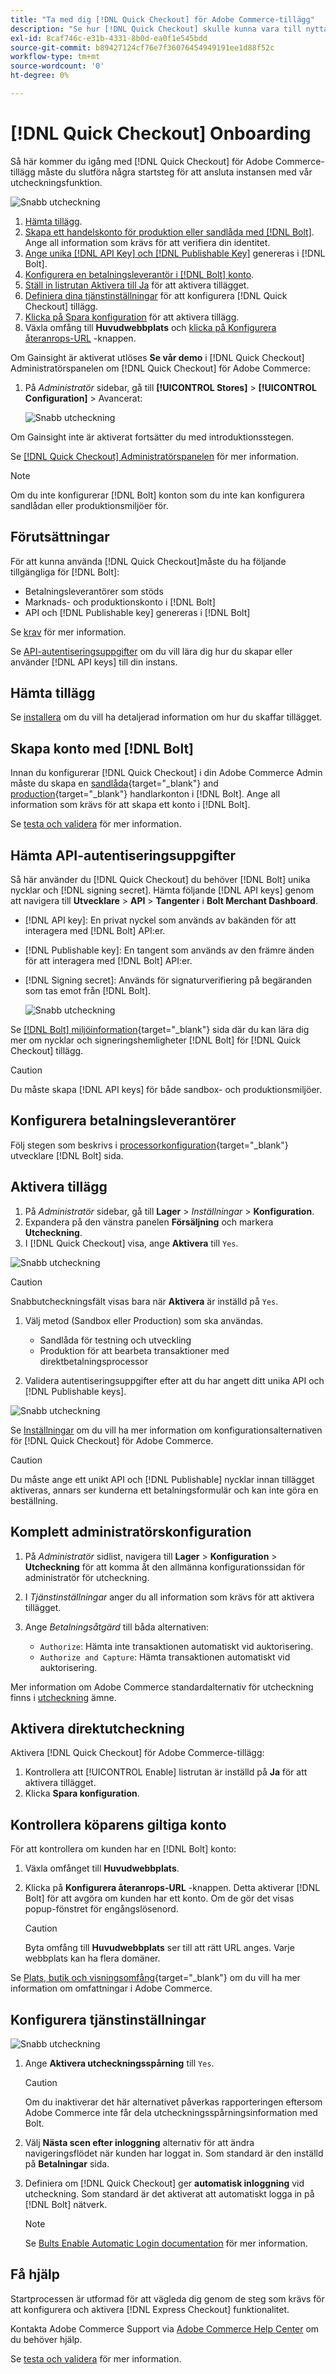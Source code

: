 ```yaml
---
title: "Ta med dig [!DNL Quick Checkout] för Adobe Commerce-tillägg"
description: "Se hur [!DNL Quick Checkout] skulle kunna vara till nytta för er Adobe Commerce-instans och för att komma igång med och konfigurera tillägget."
exl-id: 8caf746c-e31b-4331-8b0d-ea0f1e545bdd
source-git-commit: b89427124cf76e7f36076454949191ee1d88f52c
workflow-type: tm+mt
source-wordcount: '0'
ht-degree: 0%

---
```


# [!DNL Quick Checkout] Onboarding

Så här kommer du igång med [!DNL Quick Checkout] för Adobe Commerce-tillägg måste du slutföra några startsteg för att ansluta instansen med vår utcheckningsfunktion.

![Snabb utcheckning](assets/overview-admin-panel.png)

1. [Hämta tillägg](#get-extension).
1. [Skapa ett handelskonto för produktion eller sandlåda med [!DNL Bolt]](#create-account-with-bolt). Ange all information som krävs för att verifiera din identitet.
1. [Ange unika [!DNL API Key] och [!DNL Publishable Key]](#obtain-api-credentials) genereras i [!DNL Bolt].
1. [Konfigurera en betalningsleverantör i [!DNL Bolt] konto](#configure-payment-providers).
1. [Ställ in listrutan Aktivera till Ja](#enable-extension) för att aktivera tillägget.
1. [Definiera dina tjänstinställningar](#complete-admin-configuration) för att konfigurera [!DNL Quick Checkout] tillägg.
1. [Klicka på Spara konfiguration](#enable-live-quick-checkout) för att aktivera tillägg.
1. Växla omfång till **Huvudwebbplats** och [klicka på Konfigurera återanrops-URL](#check-shopper-valid-account) -knappen.

Om Gainsight är aktiverat utlöses **Se vår demo** i [!DNL Quick Checkout] Administratörspanelen om [!DNL Quick Checkout] för Adobe Commerce:

1. På _Administratör_ sidebar, gå till **[!UICONTROL Stores]** > **[!UICONTROL Configuration]** > Avancerat:

   ![Snabb utcheckning](assets/gainsight-admin.png)

Om Gainsight inte är aktiverat fortsätter du med introduktionsstegen.

Se [[!DNL Quick Checkout] Administratörspanelen](../quick-checkout/admin-panel.md) för mer information.

>[!NOTE]
>
> Om du inte konfigurerar [!DNL Bolt] konton som du inte kan konfigurera sandlådan eller produktionsmiljöer för.

## Förutsättningar

För att kunna använda [!DNL Quick Checkout]måste du ha följande tillgängliga för [!DNL Bolt]:

- Betalningsleverantörer som stöds
- Marknads- och produktionskonto i [!DNL Bolt]
- API och [!DNL Publishable key] genereras i [!DNL Bolt]

Se [krav](../quick-checkout/prerequisites.md) för mer information.

Se [API-autentiseringsuppgifter](#obtain-api-credentials) om du vill lära dig hur du skapar eller använder [!DNL API keys] till din instans.

## Hämta tillägg

Se [installera](../quick-checkout/install.md) om du vill ha detaljerad information om hur du skaffar tillägget.

## Skapa konto med [!DNL Bolt]

Innan du konfigurerar [!DNL Quick Checkout] i din Adobe Commerce Admin måste du skapa en [sandlåda](https://merchant-sandbox.bolt.com/register?platform=magento2){target="_blank"} and [production](https://merchant.bolt.com/register?platform=magento2){target="_blank"}  handlarkonton i [!DNL Bolt]. Ange all information som krävs för att skapa ett konto i [!DNL Bolt].

Se [testa och validera](../quick-checkout/testing.md) för mer information.

## Hämta API-autentiseringsuppgifter

Så här använder du [!DNL Quick Checkout] du behöver [!DNL Bolt] unika nycklar och [!DNL signing secret]. Hämta följande [!DNL API keys] genom att navigera till **Utvecklare** > **API** > **Tangenter** i **Bolt Merchant Dashboard**.

- [!DNL API key]: En privat nyckel som används av bakänden för att interagera med [!DNL Bolt] API:er.
- [!DNL Publishable key]: En tangent som används av den främre änden för att interagera med [!DNL Bolt] API:er.
- [!DNL Signing secret]: Används för signaturverifiering på begäranden som tas emot från [!DNL Bolt].

   ![Snabb utcheckning](assets/account-credentials.png)

Se [[!DNL Bolt] miljöinformation](https://help.bolt.com/developers/references/environment-details/#about-keys){target="_blank"} sida där du kan lära dig mer om nycklar och signeringshemligheter [!DNL Bolt] för [!DNL Quick Checkout] tillägg.

>[!CAUTION]
>
> Du måste skapa [!DNL API keys] för både sandbox- och produktionsmiljöer.

## Konfigurera betalningsleverantörer

Följ stegen som beskrivs i [processorkonfiguration](https://help.bolt.com/integrations/adobe-quick-checkout/set-up/){target="_blank"} utvecklare [!DNL Bolt] sida.

## Aktivera tillägg

1. På _Administratör_ sidebar, gå till **Lager** > _Inställningar_ > **Konfiguration**.
1. Expandera på den vänstra panelen **Försäljning** och markera **Utcheckning**.
1. I [!DNL Quick Checkout] visa, ange **Aktivera** till `Yes`.

![Snabb utcheckning](assets/quick-checkout-view-no-enable.png)

>[!CAUTION]
>
> Snabbutcheckningsfält visas bara när **Aktivera** är inställd på `Yes`.

1. Välj metod (Sandbox eller Production) som ska användas.

   - Sandlåda för testning och utveckling
   - Produktion för att bearbeta transaktioner med direktbetalningsprocessor

1. Validera autentiseringsuppgifter efter att du har angett ditt unika API och [!DNL Publishable keys].

![Snabb utcheckning](assets/quick-checkout-main-view.png)

Se [Inställningar](../quick-checkout/settings-quick-checkout.md) om du vill ha mer information om konfigurationsalternativen för [!DNL Quick Checkout] för Adobe Commerce.

>[!CAUTION]
>
> Du måste ange ett unikt API och [!DNL Publishable] nycklar innan tillägget aktiveras, annars ser kunderna ett betalningsformulär och kan inte göra en beställning.

## Komplett administratörskonfiguration

1. På _Administratör_ sidlist, navigera till **Lager** > **Konfiguration** > **Utcheckning** för att komma åt den allmänna konfigurationssidan för administratör för utcheckning.
1. I _Tjänstinställningar_ anger du all information som krävs för att aktivera tillägget.
1. Ange _Betalningsåtgärd_ till båda alternativen:

   - `Authorize`: Hämta inte transaktionen automatiskt vid auktorisering.
   - `Authorize and Capture`: Hämta transaktionen automatiskt vid auktorisering.

Mer information om Adobe Commerce standardalternativ för utcheckning finns i [utcheckning](https://docs.magento.com/user-guide/configuration/sales/checkout.html) ämne.

## Aktivera direktutcheckning

Aktivera [!DNL Quick Checkout] för Adobe Commerce-tillägg:

1. Kontrollera att [!UICONTROL Enable] listrutan är inställd på **Ja** för att aktivera tillägget.
1. Klicka **Spara konfiguration**.

## Kontrollera köparens giltiga konto

För att kontrollera om kunden har en [!DNL Bolt] konto:

1. Växla omfånget till **Huvudwebbplats**.
1. Klicka på **Konfigurera återanrops-URL** -knappen. Detta aktiverar [!DNL Bolt] för att avgöra om kunden har ett konto. Om de gör det visas popup-fönstret för engångslösenord.

   >[!CAUTION]
   >
   > Byta omfång till **Huvudwebbplats** ser till att rätt URL anges. Varje webbplats kan ha flera domäner.

Se [Plats, butik och visningsomfång](https://experienceleague.adobe.com/docs/commerce-admin/start/setup/websites-stores-views.html#scope-settings){target="_blank"} om du vill ha mer information om omfattningar i Adobe Commerce.

## Konfigurera tjänstinställningar

![Snabb utcheckning](assets/service-settings.png)

1. Ange **Aktivera utcheckningsspårning** till `Yes`.

   >[!CAUTION]
   >
   > Om du inaktiverar det här alternativet påverkas rapporteringen eftersom Adobe Commerce inte får dela utcheckningsspårningsinformation med Bolt.

1. Välj **Nästa scen efter inloggning** alternativ för att ändra navigeringsflödet när kunden har loggat in. Som standard är den inställd på **Betalningar** sida.
1. Definiera om [!DNL Quick Checkout] ger **automatisk inloggning** vid utcheckning. Som standard är det aktiverat att automatiskt logga in på [!DNL Bolt] nätverk.

   >[!NOTE]
   >
   > Se [Bults Enable Automatic Login documentation](https://help.bolt.com/products/embedded/direct-api/auto-login/) för mer information.

## Få hjälp

Startprocessen är utformad för att vägleda dig genom de steg som krävs för att konfigurera och aktivera [!DNL Express Checkout] funktionalitet.

Kontakta Adobe Commerce Support via [Adobe Commerce Help Center](https://experienceleague.adobe.com/docs/commerce-knowledge-base/kb/help-center-guide/magento-help-center-user-guide.html) om du behöver hjälp.

Se [testa och validera](../quick-checkout/testing.md) för mer information.
